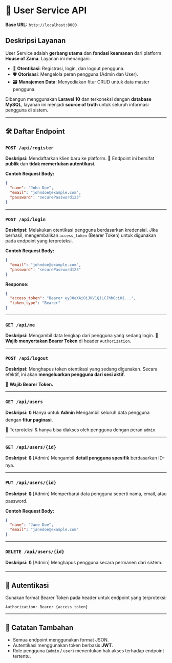 # 👤 User Service API

**Base URL:** `http://localhost:8000`

## Deskripsi Layanan

User Service adalah **gerbang utama** dan **fondasi keamanan** dari platform **House of Zama**. Layanan ini menangani:

* 🔐 **Otentikasi**: Registrasi, login, dan logout pengguna.
* 🛡️ **Otorisasi**: Mengelola peran pengguna (Admin dan User).
* 🗃️ **Manajemen Data**: Menyediakan fitur CRUD untuk data master pengguna.

Dibangun menggunakan **Laravel 10** dan terkoneksi dengan **database MySQL**, layanan ini menjadi **source of truth** untuk seluruh informasi pengguna di sistem.

---

## 🛠️ Daftar Endpoint

### `POST /api/register`

**Deskripsi:**
Mendaftarkan klien baru ke platform.
📌 Endpoint ini bersifat **publik** dan **tidak memerlukan autentikasi**.

**Contoh Request Body:**

```json
{
  "name": "John Doe",
  "email": "johndoe@example.com",
  "password": "securePassword123"
}
```

---

### `POST /api/login`

**Deskripsi:**
Melakukan otentikasi pengguna berdasarkan kredensial.
Jika berhasil, mengembalikan `access_token` (Bearer Token) untuk digunakan pada endpoint yang terproteksi.

**Contoh Request Body:**

```json
{
  "email": "johndoe@example.com",
  "password": "securePassword123"
}
```

**Response:**

```json
{
  "access_token": "Bearer eyJ0eXAiOiJKV1QiLCJhbGciOi...",
  "token_type": "Bearer"
}
```

---

### `GET /api/me`

**Deskripsi:**
Mengambil data lengkap dari pengguna yang sedang login.
📌 **Wajib menyertakan Bearer Token** di header `Authorization`.

---

### `POST /api/logout`

**Deskripsi:**
Menghapus token otentikasi yang sedang digunakan.
Secara efektif, ini akan **mengeluarkan pengguna dari sesi aktif**.

📌 **Wajib Bearer Token.**

---

### `GET /api/users`

**Deskripsi:**
🔒 Hanya untuk **Admin**
Mengambil seluruh data pengguna dengan **fitur paginasi**.

📌 Terproteksi & hanya bisa diakses oleh pengguna dengan peran `admin`.

---

### `GET /api/users/{id}`

**Deskripsi:**
🔒 \[Admin] Mengambil **detail pengguna spesifik** berdasarkan ID-nya.

---

### `PUT /api/users/{id}`

**Deskripsi:**
🔒 \[Admin] Memperbarui data pengguna seperti nama, email, atau password.

**Contoh Request Body:**

```json
{
  "name": "Jane Doe",
  "email": "janedoe@example.com"
}
```

---

### `DELETE /api/users/{id}`

**Deskripsi:**
🔒 \[Admin] Menghapus pengguna secara permanen dari sistem.

---

## 🔐 Autentikasi

Gunakan format Bearer Token pada header untuk endpoint yang terproteksi:

```
Authorization: Bearer {access_token}
```

---

## 📝 Catatan Tambahan

* Semua endpoint menggunakan format JSON.
* Autentikasi menggunakan token berbasis **JWT**.
* Role pengguna (`admin` / `user`) menentukan hak akses terhadap endpoint tertentu.

